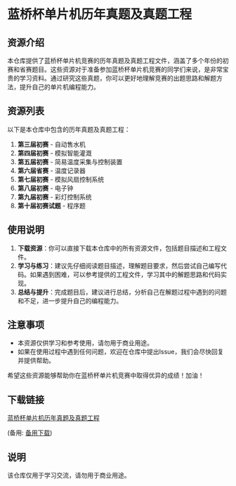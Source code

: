 # 蓝桥杯单片机历年真题及真题工程

## 资源介绍

本仓库提供了蓝桥杯单片机竞赛的历年真题及真题工程文件，涵盖了多个年份的初赛和省赛题目。这些资源对于准备参加蓝桥杯单片机竞赛的同学们来说，是非常宝贵的学习资料。通过研究这些真题，你可以更好地理解竞赛的出题思路和解题方法，提升自己的单片机编程能力。

## 资源列表

以下是本仓库中包含的历年真题及真题工程：

1. **第三届初赛** - 自动售水机
2. **第四届初赛** - 模拟智能灌溉
3. **第五届初赛** - 简易温度采集与控制装置
4. **第六届省赛** - 温度记录器
5. **第七届初赛** - 模拟风扇控制系统
6. **第八届初赛** - 电子钟
7. **第九届初赛** - 彩灯控制系统
8. **第十届初赛试题** - 程序题

## 使用说明

1. **下载资源**：你可以直接下载本仓库中的所有资源文件，包括题目描述和工程文件。
2. **学习与练习**：建议先仔细阅读题目描述，理解题目要求，然后尝试自己编写代码。如果遇到困难，可以参考提供的工程文件，学习其中的解题思路和代码实现。
3. **总结与提升**：完成题目后，建议进行总结，分析自己在解题过程中遇到的问题和不足，进一步提升自己的编程能力。

## 注意事项

- 本资源仅供学习和参考使用，请勿用于商业用途。
- 如果在使用过程中遇到任何问题，欢迎在仓库中提出Issue，我们会尽快回复并提供帮助。

希望这些资源能够帮助你在蓝桥杯单片机竞赛中取得优异的成绩！加油！

## 下载链接
[蓝桥杯单片机历年真题及真题工程](https://pan.quark.cn/s/9a8702ee3894) 

(备用: [备用下载](https://pan.baidu.com/s/1NRgILbLUF2RkxcB8Ku1Q9w?pwd=1234))

## 说明

该仓库仅用于学习交流，请勿用于商业用途。
